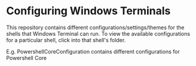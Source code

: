 # Configuring Windows Terminals

This repository contains different configurations/settings/themes for the shells that Windows Terminal can run. To view the available configurations for a particular shell, click into that shell's folder. 

E.g. PowershellCoreConfiguration contains different configurations for Powershell Core
